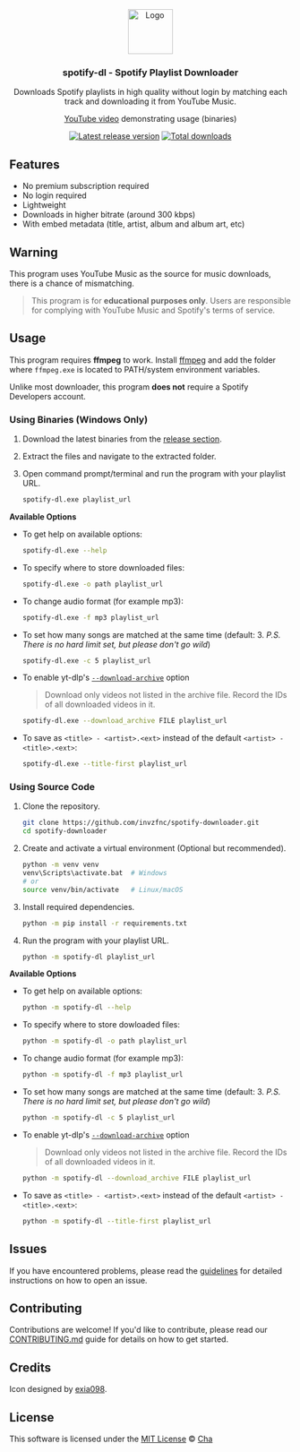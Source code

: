 <div align="center">  
  <a href="https://github.com/invzfnc/spotify-downloader">
    <img src="https://raw.githubusercontent.com/invzfnc/spotify-downloader/main/assets/icon.ico" alt="Logo" width="80">
  </a>

  ### spotify-dl - Spotify Playlist Downloader

  Downloads Spotify playlists in high quality without login by matching each track and downloading it from YouTube Music.

  [YouTube video](https://youtu.be/xHsE06ov59A) demonstrating usage (binaries)

  <a href="https://github.com/invzfnc/spotify-downloader/releases"><img src="https://img.shields.io/github/v/release/invzfnc/spotify-downloader" alt="Latest release version"></a>
  <a href="https://github.com/invzfnc/spotify-downloader/releases"><img src="https://img.shields.io/github/downloads/invzfnc/spotify-downloader/total" alt="Total downloads"></a>
</div> 

## Features
- No premium subscription required
- No login required
- Lightweight
- Downloads in higher bitrate (around 300 kbps)
- With embed metadata (title, artist, album and album art, etc)

## Warning
This program uses YouTube Music as the source for music downloads, there is a chance of mismatching.

> This program is for **educational purposes only**. Users are responsible for complying with YouTube Music and Spotify's terms of service.

## Usage
This program requires **ffmpeg** to work. Install [ffmpeg](https://ffmpeg.org/download.html) and add the folder where `ffmpeg.exe` is located to PATH/system environment variables.

Unlike most downloader, this program **does not** require a Spotify Developers account.

### Using Binaries (Windows Only)
1. Download the latest binaries from the [release section](https://github.com/invzfnc/spotify-downloader/releases).
2. Extract the files and navigate to the extracted folder.
3. Open command prompt/terminal and run the program with your playlist URL.

   ```sh
   spotify-dl.exe playlist_url
   ```

**Available Options**
- To get help on available options:

  ```sh
  spotify-dl.exe --help
  ```

- To specify where to store downloaded files:

  ```sh
  spotify-dl.exe -o path playlist_url
  ```

- To change audio format (for example mp3):
  ```sh
  spotify-dl.exe -f mp3 playlist_url
  ```

- To set how many songs are matched at the same time (default: 3. *P.S. There is no hard limit set, but please don't go wild*)
  ```sh
  spotify-dl.exe -c 5 playlist_url
  ```

- To enable yt-dlp's [`--download-archive`](https://github.com/yt-dlp/yt-dlp?tab=readme-ov-file#video-selection) option
  > Download only videos not listed in the archive file. Record the IDs of all downloaded videos in it.
  ```sh
  spotify-dl.exe --download_archive FILE playlist_url
  ```

- To save as `<title> - <artist>.<ext>` instead of the default `<artist> - <title>.<ext>`:
  ```sh
  spotify-dl.exe --title-first playlist_url
  ```

### Using Source Code
1. Clone the repository.

   ```sh
   git clone https://github.com/invzfnc/spotify-downloader.git
   cd spotify-downloader
   ```
   
2. Create and activate a virtual environment (Optional but recommended).

   ```sh
   python -m venv venv
   venv\Scripts\activate.bat  # Windows
   # or
   source venv/bin/activate   # Linux/macOS
   ```
   
3. Install required dependencies.

   ```sh
   python -m pip install -r requirements.txt
   ```
   
4. Run the program with your playlist URL.

   ```sh
   python -m spotify-dl playlist_url
   ```

**Available Options**
- To get help on available options:

  ```sh
  python -m spotify-dl --help
  ```

- To specify where to store dowloaded files:
  ```sh
  python -m spotify-dl -o path playlist_url
  ```

- To change audio format (for example mp3):
  ```sh
  python -m spotify-dl -f mp3 playlist_url
  ```

- To set how many songs are matched at the same time (default: 3. *P.S. There is no hard limit set, but please don't go wild*)
  ```sh
  python -m spotify-dl -c 5 playlist_url
  ```

- To enable yt-dlp's [`--download-archive`](https://github.com/yt-dlp/yt-dlp?tab=readme-ov-file#video-selection) option
  > Download only videos not listed in the archive file. Record the IDs of all downloaded videos in it.
  ```sh
  python -m spotify-dl --download_archive FILE playlist_url
  ```

- To save as `<title> - <artist>.<ext>` instead of the default `<artist> - <title>.<ext>`:
  ```sh
  python -m spotify-dl --title-first playlist_url
  ```

## Issues
If you have encountered problems, please read the [guidelines](CONTRIBUTING.md#reporting-issuesasking-questions) for detailed instructions on how to open an issue.

## Contributing
Contributions are welcome! If you'd like to contribute, please read our [CONTRIBUTING.md](CONTRIBUTING.md) guide for details on how to get started.

## Credits
Icon designed by [exia098](https://www.artstation.com/exia098).

## License
This software is licensed under the [MIT License](https://github.com/invzfnc/spotify-downloader/blob/main/LICENSE) © [Cha](https://github.com/invzfnc)
